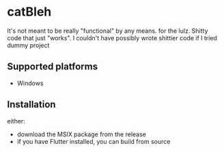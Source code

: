 # catBleh
It's not meant to be really "functional" by any means.
for the lulz.
Shitty code that just "works".
I couldn't have possibly wrote shittier code if I tried
dummy project

## Supported platforms
-   Windows

## Installation
either:
-   download the MSIX package from the release
-   if you have Flutter installed, you can build from source
